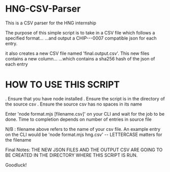 # HNG-CSV-Parser

This is a CSV parser for the HNG internship

The purpose of this simple script is to take in a CSV file which follows a specified format...
...and output a CHIP---0007 compatible json for each entry.

it also creates a new CSV file named 'final.output.csv'. This new files contains a new column...
...which contains a sha256 hash of the json of each entry

# HOW TO USE THIS SCRIPT

. Ensure that you have node installed
. Ensure the script is in the directory of the source csv
. Ensure the source csv has no spaces in its name

Enter 'node format.mjs [filename.csv]' on your CLI and wait for the job to be done.
Time to completion depends on number of entries in source file

N/B : filename above refers to the name of your csv file.
An example entry on the CLI would be 'node format.mjs hng.csv' -- LETTERCASE matters for the filename

Final Notes: THE NEW JSON FILES AND THE OUTPUT CSV ARE GOING TO BE CREATED IN THE DIRECTORY WHERE THIS SCRIPT IS RUN.

Goodluck!
